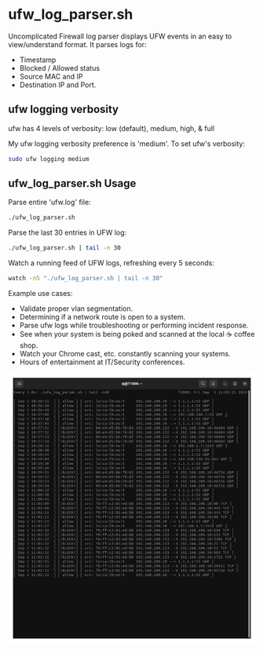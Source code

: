 # ufw_log_parser.sh
Uncomplicated Firewall log parser displays UFW events in an easy to view/understand format. 
It parses logs for:
* Timestamp 
* Blocked / Allowed status
* Source MAC and IP
* Destination IP and Port.    

## ufw logging verbosity 
ufw has 4 levels of verbosity: low (default), medium, high, & full
 
My ufw logging verbosity preference is 'medium'. To set ufw's verbosity: 
```Bash
sudo ufw logging medium
```


## ufw_log_parser.sh Usage

Parse entire 'ufw.log' file:
```Bash
./ufw_log_parser.sh
```

Parse the last 30 entries in UFW log:
```Bash
./ufw_log_parser.sh | tail -n 30
```

Watch a running feed of UFW logs, refreshing every 5 seconds: 
```Bash
watch -n5 "./ufw_log_parser.sh | tail -n 30"
```

Example use cases:
* Validate proper vlan segmentation.
* Determining if a network route is open to a system. 
* Parse ufw logs while troubleshooting or performing incident response.  
* See when your system is being poked and scanned at the local ☕ coffee shop.
* Watch your Chrome cast, etc. constantly scanning your systems. 
* Hours of entertainment at IT/Security conferences. 

![alt text](https://github.com/ArronJablonowski/ufw_log_parser/blob/main/ufw_parser.png?raw=true)
